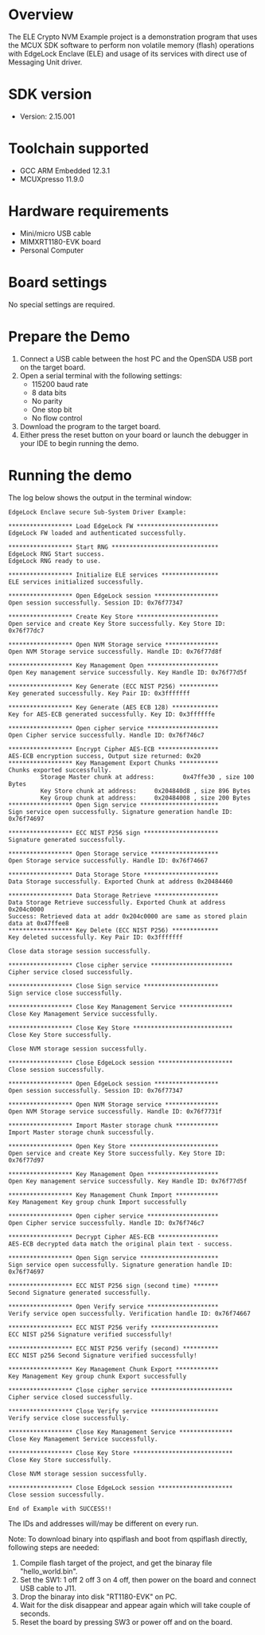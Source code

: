 Overview
========
The ELE Crypto NVM Example project is a demonstration program that uses the MCUX SDK
software to perform non volatile memory (flash) operations with EdgeLock Enclave (ELE)
and usage of its services with direct use of Messaging Unit driver.


SDK version
===========
- Version: 2.15.001

Toolchain supported
===================
- GCC ARM Embedded  12.3.1
- MCUXpresso  11.9.0

Hardware requirements
=====================
- Mini/micro USB cable
- MIMXRT1180-EVK board
- Personal Computer

Board settings
==============
No special settings are required.

Prepare the Demo
================
1.  Connect a USB cable between the host PC and the OpenSDA USB port on the target board. 
2.  Open a serial terminal with the following settings:
    - 115200 baud rate
    - 8 data bits
    - No parity
    - One stop bit
    - No flow control
3.  Download the program to the target board.
4.  Either press the reset button on your board or launch the debugger in your IDE to begin running the demo.

Running the demo
================
The log below shows the output in the terminal window:
~~~~~~~~~~~~~~~~~~~~~~~~~~~~~~~~~~~
EdgeLock Enclave secure Sub-System Driver Example:

****************** Load EdgeLock FW ***********************
EdgeLock FW loaded and authenticated successfully.

****************** Start RNG ******************************
EdgeLock RNG Start success.
EdgeLock RNG ready to use.

****************** Initialize ELE services ****************
ELE services initialized successfully.

****************** Open EdgeLock session ******************
Open session successfully. Session ID: 0x76f77347

****************** Create Key Store ***********************
Open service and create Key Store successfully. Key Store ID: 0x76f77dc7

****************** Open NVM Storage service ***************
Open NVM Storage service successfully. Handle ID: 0x76f77d8f

****************** Key Management Open ********************
Open Key management service successfully. Key Handle ID: 0x76f77d5f

****************** Key Generate (ECC NIST P256) ***********
Key generated successfully. Key Pair ID: 0x3fffffff

****************** Key Generate (AES ECB 128) *************
Key for AES-ECB generated successfully. Key ID: 0x3ffffffe

****************** Open cipher service ********************
Open Cipher service successfully. Handle ID: 0x76f746c7

****************** Encrypt Cipher AES-ECB *****************
AES-ECB encryption success, Output size returned: 0x20
****************** Key Management Export Chunks ***********
Chunks exported successfully.
         Storage Master chunk at address:        0x47ffe30 , size 100 Bytes
         Key Store chunk at address:     0x204840d8 , size 896 Bytes
         Key Group chunk at address:     0x20484008 , size 200 Bytes
****************** Open Sign service **********************
Sign service open successfully. Signature generation handle ID: 0x76f74697

****************** ECC NIST P256 sign *********************
Signature generated successfully.

****************** Open Storage service *******************
Open Storage service successfully. Handle ID: 0x76f74667

****************** Data Storage Store *********************
Data Storage successfully. Exported Chunk at address 0x20484460

****************** Data Storage Retrieve ******************
Data Storage Retrieve successfully. Exported Chunk at address 0x204c0000
Success: Retrieved data at addr 0x204c0000 are same as stored plain data at 0x47ffee8
****************** Key Delete (ECC NIST P256) *************
Key deleted successfully. Key Pair ID: 0x3fffffff

Close data storage session successfully.

****************** Close cipher service ***********************
Cipher service closed successfully.

****************** Close Sign service *********************
Sign service close successfully.

****************** Close Key Management Service ***************
Close Key Management Service successfully.

****************** Close Key Store ****************************
Close Key Store successfully.

Close NVM storage session successfully.

****************** Close EdgeLock session *********************
Close session successfully.

****************** Open EdgeLock session ******************
Open session successfully. Session ID: 0x76f77347

****************** Open NVM Storage service ***************
Open NVM Storage service successfully. Handle ID: 0x76f7731f

****************** Import Master storage chunk ************
Import Master storage chunk successfully.

****************** Open Key Store *************************
Open service and create Key Store successfully. Key Store ID: 0x76f77d97

****************** Key Management Open ********************
Open Key management service successfully. Key Handle ID: 0x76f77d5f

****************** Key Management Chunk Import ************
Key Management Key group chunk Import successfully

****************** Open cipher service ********************
Open Cipher service successfully. Handle ID: 0x76f746c7

****************** Decrypt Cipher AES-ECB *****************
AES-ECB decrypted data match the original plain text - success.

****************** Open Sign service **********************
Sign service open successfully. Signature generation handle ID: 0x76f74697

****************** ECC NIST P256 sign (second time) *******
Second Signature generated successfully.

****************** Open Verify service ********************
Verify service open successfully. Verification handle ID: 0x76f74667

****************** ECC NIST P256 verify *******************
ECC NIST p256 Signature verified successfully!

****************** ECC NIST P256 verify (second) **********
ECC NIST p256 Second Signature verified successfully!

****************** Key Management Chunk Export ************
Key Management Key group chunk Export successfully

****************** Close cipher service ***********************
Cipher service closed successfully.

****************** Close Verify service *******************
Verify service close successfully.

****************** Close Key Management Service ***************
Close Key Management Service successfully.

****************** Close Key Store ****************************
Close Key Store successfully.

Close NVM storage session successfully.

****************** Close EdgeLock session *********************
Close session successfully.

End of Example with SUCCESS!!
~~~~~~~~~~~~~~~~~~~~~~~~~~~~~~~~~~~
The IDs and addresses will/may be different on every run.

Note:
To download binary into qspiflash and boot from qspiflash directly, following steps are needed:
1. Compile flash target of the project, and get the binaray file "hello_world.bin".
3. Set the SW1: 1 off 2 off 3 on 4 off, then power on the board and connect USB cable to J11.
4. Drop the binaray into disk "RT1180-EVK" on PC.
5. Wait for the disk disappear and appear again which will take couple of seconds.
7. Reset the board by pressing SW3 or power off and on the board. 
